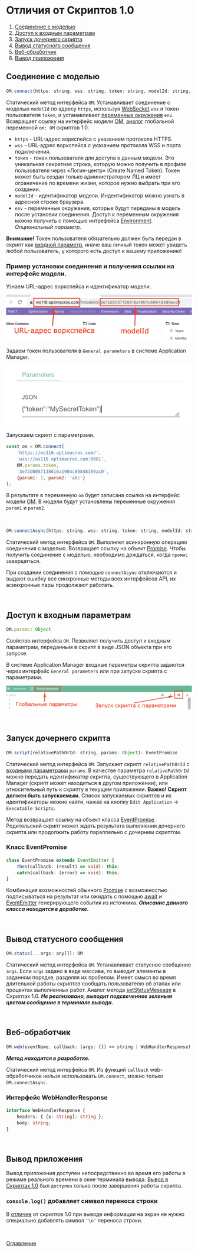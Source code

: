 # Отличия от Скриптов 1.0

1. [Соединение с моделью](#modelConnect)
1. [Доступ к входным параметрам](#params)
1. [Запуск дочернего скрипта](#runScript)
1. [Вывод статусного сообщения](#status)
1. [Веб-обработчик](#webHandler)
1. [Вывод приложения](#asyncOutput)

## Соединение с моделью<a name="modelConnect"></a>

```js
OM.connect(https: string, wss: string, token: string, modelId: string, env?: Object): OM
```
Статический метод интерфейса `OM`. Устанавливает соединение с моделью `modelId` по адресу `https`, используя [WebSocket](https://ru.wikipedia.org/wiki/WebSocket) `wss` и токен пользователя `token`, и устанавливает [переменные окружения](https://ru.wikipedia.org/wiki/%D0%9F%D0%B5%D1%80%D0%B5%D0%BC%D0%B5%D0%BD%D0%BD%D0%B0%D1%8F_%D1%81%D1%80%D0%B5%D0%B4%D1%8B) `env`. Возвращает ссылку на интерфейс модели [OM](./API/API.md#OM), [аналог](https://github.com/optimacros/scripts_documentation/blob/main/appendix/constraints.md#singleModel) глобальной переменной `om: OM` скриптов 1.0.

- `https` - URL-адрес воркспейса с указанием протокола HTTPS.
- `wss` - URL-адрес воркспейса с указанием протокола WSS и порта подключения.
- `token` - токен пользователя для доступа к данным модели. Это уникальная секретная строка, которую можно получить в профиле пользователя через «Логин-центр» (Create Named Token). Токен может быть создан только администратором ЛЦ и имеет ограничение по времени жизни, которое нужно выбрать при его создании.
- `modelId` - идентификатор модели. Индентификатор можно узнать в адресной строке браузера.
- `env` - переменные окружения, которые будут переданы в модель после установки соединения. Доступ к переменным окружения можно получить с помощью интрефейса [Environment](./API/env.md#Environment). *Опциональный параметр.*

**Внимание!** Токен пользователя обязательно должен быть передан в скрипт как [входной параметр](#params), иначе ваш личный токен может увидеть любой пользователь, у которого есть доступ к вашему приложению!

### Пример установки соединения и получения ссылки на интерфейс модели.

Узнаем URL-адрес воркспейса и идентификатор модели.

![URL-адрес и modelId](./pic/modelId.png)

Задаем токен пользователя в `General parameters` в системе Application Manager.

![Secret Token](./pic/secretToken.png)

Запускаем скрипт с параметрами.

```js
const om = OM.connect(
    'https://ws116.optimacros.com/',
    'wss://ws116.optimacros.com:8081',
    OM.params.token,
    '3e72d0057138616a1904c69848389ac0',
    {param1: 1, param2: 'abc'}
);
```
В результате в переменную `om` будет записана ссылка на интерфейс модели [OM](./API/API.md#OM). В модели будут установлены переменные окружения `param1` и `param2`.

&nbsp;

```js
OM.connectAsync(https: string, wss: string, token: string, modelId: string, env?: Object): Promise<OM>
```
Статический метод интерфейса `OM`. Выполняет асинхронную операцию соединения с моделью. Возвращает ссылку на объект [Promise](https://developer.mozilla.org/ru/docs/Web/JavaScript/Reference/Global_Objects/Promise). Чтобы получить соединение с моделью, необходимо дождаться, когда `промис` завершиться. 

При создании соединения с помощью `connectAsync` отключаются и выдают ошибку все синхронные методы всех интерфейсов API, их асинхронные пары продолжают работать.

&nbsp;

## Доступ к входным параметрам<a name="params"></a>

```js
OM.params: Object
```
Свойство интерфейса `OM`. Позволяет получить доступ к входным параметрам, переданным в скрипт в виде JSON объекта при его запуске.

В системе Application Manager входные параметры скрипта задаются через интерфейс `General parameters` или при запуске скрипта с параметрами.

![Script Parameters](./pic/scriptParameters.png)

&nbsp;

## Запуск дочернего скрипта<a name="runScript"></a>

```js
OM.script(relativePathOrId: string, params: Object): EventPromise
```
Статический метод интерфейса `OM`. Запускает скрипт `relativePathOrId` с [входными параметрами](#params) `params`. В качестве параметра `relativePathOrId` можно передать идентификатор скрипта, существующего в Application Manager (скрипт может находиться в другом приложении), или относительный путь к скрипту в текущем приложении. **Важно! Скрипт должен быть запускаемым.** Список запускаемых скриптов и их идентификаторы можно найти, нажав на кнопку `Edit Application` -> `Executable Scripts`.

Метод возвращает ссылку на объект класса [EventPromise](#EventPromise). Родительский скрипт может ждать результата выполнения дочернего скрипта или продолжить работу параллельно с дочерним скриптом.

### Класс EventPromise<a name="EventPromise"></a>
```ts
class EventPromise extends EventEmitter {
    then(callback: (result) => void): this;
    catch(callback: (error) => void): this;
}
```
Комбинация возможностей обычного [Promise](https://developer.mozilla.org/ru/docs/Web/JavaScript/Reference/Global_Objects/Promise) с возможностью подписываться на результат или ожидать с помощью [await](https://developer.mozilla.org/ru/docs/Web/JavaScript/Reference/Operators/await) и [EventEmitter](https://nodejsdev.ru/doc/event-emitter/#eventemitter) генерирующего события из источника. ***Описание данного класса находится в доработке.***

&nbsp;

## Вывод статусного сообщения<a name="status"></a>

```js
OM.status(...args: any[]): OM
```
Статический метод интерфейса `OM`. Устанавливает статусное сообщение `args`. Если `args` задано в виде массива, то выводит элементы в заданном порядке, разделяя их пробелом. Имеет смысл во время длительной работы скриптов сообщать пользователю об этапах или процентах выполненных работ. Аналог метода [setStatusMessage](https://github.com/optimacros/scripts_documentation/blob/main/API/common.md#RequestManager.setStatusMessage) в Скриптах 1.0. ***Не реализовано, выводит подсвеченное зеленым цветом сообщение в терминале вывода.***

&nbsp;

## Веб-обработчик<a name="webHandler"></a>

```js
OM.web(eventName, callback: (args: {}) => string | WebHandlerResponse)
```
***Метод находится в разработке.***

Статический метод интерфейса `OM`. Из функций `callback` web-обработчиков нельзя использовать `OM.connect`, можно только `OM.connectAsync`.

### Интерфейс WebHandlerResponse<a name="WebHandlerResponse"></a>
```ts
interface WebHandlerResponse {
    headers: { [x: string]: string };
    body: string;
}
```

&nbsp;

## Вывод приложения<a name="asyncOutput"></a>

Вывод приложения доступен непосредственно во время его работы в режиме реального времени в окне терминала вывода. [Вывод в Скриптах 1.0](https://github.com/optimacros/scripts_documentation/blob/main/appendix/constraints.md#syncOutput) был `доступен` только после завершения работы скрипта.

### `console.log()` добавляет символ переноса строки<a name="lineBreak"></a>

В [отличие](https://github.com/optimacros/scripts_documentation/blob/main/appendix/constraints.md#noLineBreak) от скриптов 1.0 при выводе информации на экран не нужно специально добавлять символ `'\n'` переноса строки.

&nbsp;

[Оглавление](./README.md)
